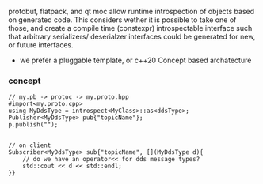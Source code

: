 protobuf, flatpack, and qt moc allow runtime introspection of objects based on generated code. 
This considers wether it is possible to take one of those, and create a compile time (constexpr) introspectable interface such that arbitrary serializers/ deserialzer interfaces could be generated for new, or future interfaces.

- we prefer a pluggable template, or c++20 Concept based archatecture

### concept
 
    // my.pb -> protoc -> my.proto.hpp
    #import<my.proto.cpp>
    using MyDdsType = introspect<MyClass>::as<ddsType>;
    Publisher<MyDdsType> pub{"topicName"};
    p.publish("");
   

    // on client
    Subscriber<MyDdsType> sub{"topicName", [](MyDdsType d){
        // do we have an operator<< for dds message types?
        std::cout << d << std::endl;
    }}
 
